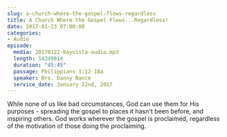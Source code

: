 ```yaml
---
slug: a-church-where-the-gospel-flows-regardless
title: A Church Where the Gospel Flows...Regardless!
date: 2017-01-23 07:00:00
categories:
- Audio
episode:
  media: 20170122-bayvista-audio.mp3
  length: 14249814
  duration: "45:45"
  passage: Philippians 1:12-18a
  speaker: Bro. Danny Nance
  service_date: January 22nd, 2017
---
```

While none of us like bad circumstances, God can use them for His purposes - spreading the gospel to places it hasn't been before, and inspiring others. God works wherever the gospel is proclaimed, regardless of the motivation of those doing the proclaiming.
